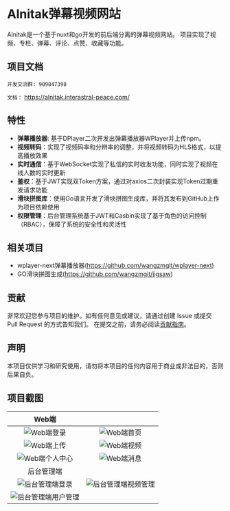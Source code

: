 # Alnitak弹幕视频网站

Alnitak是一个基于nuxt和go开发的前后端分离的弹幕视频网站。
项目实现了视频、专栏、弹幕、评论、点赞、收藏等功能。

## 项目文档

`开发交流群: 909847398`

`文档：` https://alnitak.interastral-peace.com/

## 特性
* **弹幕播放器**: 基于DPlayer二次开发出弹幕播放器WPlayer并上传npm。
* **视频转码**：实现了视频码率和分辨率的调整，并将视频转码为HLS格式，以提高播放效果
* **实时通信**：基于WebSocket实现了私信的实时收发功能，同时实现了视频在线人数的实时更新
* **鉴权**：基于JWT实现双Token方案，通过对axios二次封装实现Token过期重发请求功能
* **滑块拼图库**：使用Go语言开发了滑块拼图生成库，并将其发布到GitHub上作为项目依赖使用
* **权限管理**：后台管理系统基于JWT和Casbin实现了基于角色的访问控制（RBAC），保障了系统的安全性和灵活性

## 相关项目

- wplayer-next弹幕播放器(https://github.com/wangzmgit/wplayer-next)
- GO滑块拼图生成(https://github.com/wangzmgit/jigsaw)

## 贡献

非常欢迎您参与项目的维护。如有任何意见或建议，请通过创建 Issue 或提交 Pull Request 的方式告知我们。
在提交之前，请务必阅读[贡献指南](https://alnitak.interastral-peace.com/guide/other/contribution)。


## 声明
本项目仅供学习和研究使用，请勿将本项目的任何内容用于商业或非法目的，否则后果自负。

## 项目截图
|                                     Web端                                     |                                                                                |
| :---------------------------------------------------------------------------: | :----------------------------------------------------------------------------: |
|      ![Web端登录](https://alnitak.interastral-peace.com//web_login.png)       |       ![Web端首页](https://alnitak.interastral-peace.com//web_home.png)        |
|      ![Web端上传](https://alnitak.interastral-peace.com//web_upload.png)      |       ![Web端视频](https://alnitak.interastral-peace.com//web_video.png)       |
|    ![Web端个人中心](https://alnitak.interastral-peace.com//web_space.png)     |      ![Web端消息](https://alnitak.interastral-peace.com//web_message.png)      |
|                                  后台管理端                                   |                                                                                |
|  ![后台管理端登录](https://alnitak.interastral-peace.com//manage_login.png)   | ![后台管理端视频管理](https://alnitak.interastral-peace.com//manage_video.png) |
| ![后台管理端用户管理](https://alnitak.interastral-peace.com//manage_user.png) |                                                                                |
